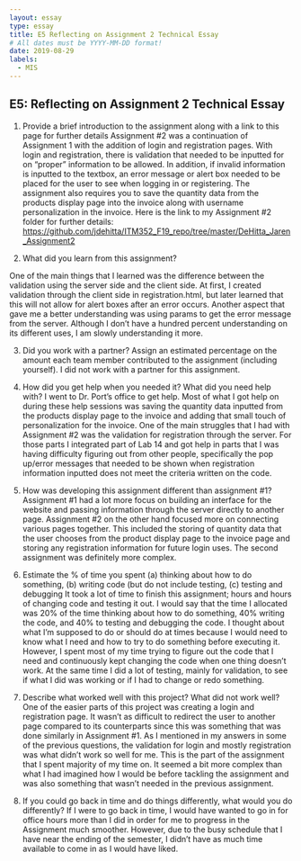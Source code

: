 ```yaml
---
layout: essay
type: essay
title: E5 Reflecting on Assignment 2 Technical Essay
# All dates must be YYYY-MM-DD format!
date: 2019-08-29
labels:
  - MIS
---
```

 
## E5: Reflecting on Assignment 2 Technical Essay

1. Provide a brief introduction to the assignment along with a link to this page for further details
  Assignment #2 was a continuation of Assignment 1 with the addition of login and registration pages. With login and registration, there is validation that needed to be inputted for on “proper” information to be allowed. In addition, if invalid information is inputted to the textbox, an error message or alert box needed to be placed for the user to see when logging in or registering. The  assignment also requires you to save the quantity data from the products display page into the invoice along with username personalization in the invoice.
Here is the link to my Assignment #2 folder for further details:
https://github.com/jdehitta/ITM352_F19_repo/tree/master/DeHitta_Jaren_Assignment2

2. What did you learn from this assignment?

  One of the main things that I learned was the difference between the validation using the server side and the client side. At first, I created validation through the client side in registration.html, but later learned that this will not allow for alert boxes after an error occurs. Another aspect that gave me a better understanding was using params to get the error message from the server. Although I don’t have a hundred percent understanding on its different uses, I am slowly understanding it more.
  
3. Did you work with a partner? Assign an estimated percentage on the amount each team member contributed to the assignment (including yourself).
  I did not work with a partner for this assignment. 
 
4. How did you get help when you needed it? What did you need help with?
  I went to Dr. Port’s office to get help. Most of what I got help on during these help sessions was saving the quantity data inputted from the products display page to the invoice and adding that small touch of personalization for the invoice. 
  One of the main struggles that I had with Assignment #2 was the validation for registration through the server. For those parts I integrated part of Lab 14 and got help in parts that I was having difficulty figuring out from other people, specifically the pop up/error messages that needed to be shown when registration information inputted does not meet the criteria written on the code.

5. How was developing this assignment different than assignment #1?
  Assignment #1 had a lot more focus on building an interface for the website and passing information through the server directly to another page. Assignment #2 on the other hand focused more on connecting various pages together. This included the storing of quantity data that the user chooses from the product display page to the invoice page and storing any registration information for future login uses. The second assignment was definitely more complex.
  
6. Estimate the % of time you spent (a) thinking about how to do something, (b) writing code (but do not include testing, (c) testing and debugging 
  It took a lot of time to finish this assignment; hours and hours of changing code and testing it out. I would say that the time I allocated was 20% of the time thinking about how to do something, 40% writing the code, and 40% to testing and debugging the code. I thought about what I’m supposed to do or should do at times because I would need to know what I need and how to try to do something before executing it. However, I spent most of my time trying to figure out the code that I need and continuously kept changing the code when one thing doesn’t work. At the same time I did a lot of testing, mainly for validation, to see if what I did was working or if I had to change or redo something.
  
7. Describe what worked well with this project? What did not work well?
  One of the easier parts of this project was creating a login and registration page. It wasn’t as difficult to redirect the user to another page compared to its counterparts since this was something that was done similarly in Assignment #1. 
  As I mentioned in my answers in some of the previous questions, the validation for login and mostly registration was what didn’t work so well for me. This is the part of the assignment that I spent majority of my time on. It seemed a bit more complex than what I had imagined how I  would be before tackling the assignment and was also something that wasn’t needed in the previous assignment.
  
8. If you could go back in time and do things differently, what would you do differently?
If I were to go back in time, I would have wanted to go in for office hours more than I did in order for me to progress in the Assignment much smoother. However, due to the busy schedule that I have near the ending of the semester, I didn’t have as much time available to come in as I would have liked. 
